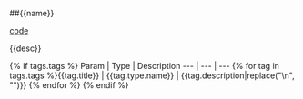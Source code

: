 ##{{name}}

[code](https://www.google.com/{{startingLine}})

{{desc}}

{% if tags.tags %}
Param | Type | Description
--- | --- | ---
{% for tag in tags.tags %}{{tag.title}} | {{tag.type.name}} | {{tag.description|replace("\n", "")}}
{% endfor %}
{% endif %}
